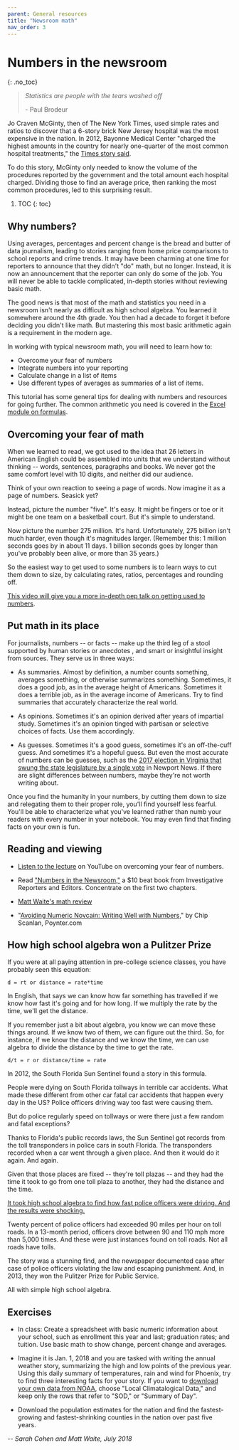 ```yaml
---
parent: General resources
title: "Newsroom math"
nav_order: 3
---
```


# Numbers in the newsroom
{: .no_toc}

>*Statistics are people with the tears washed off*
>
>\- Paul Brodeur

Jo Craven McGinty, then of The New York Times, used simple rates and ratios to discover that a 6-story brick New Jersey hospital was the most expensive in the nation. In 2012, Bayonne Medical Center "charged the highest amounts in the country for nearly one-quarter of the most common hospital treatments," the [Times story said](https://www.nytimes.com/2013/05/17/business/bayonne-medical-center-has-highest-us-billing-rates.html).

To do this story, McGinty only needed to know the volume of the procedures reported by the government and the total amount each hospital charged. Dividing those to find an average price, then ranking the most common procedures, led to this surprising result.

1. TOC
{: toc}


## Why numbers?

Using averages, percentages and percent change is the bread and butter of data journalism, leading to stories ranging from home price comparisons to school reports and crime trends. It may have been charming at one time for reporters to announce that they didn't "do" math, but no longer. Instead, it is now an announcement that the reporter can only do some of the job. You will never be able to tackle complicated, in-depth stories without reviewing basic math.

The good news is that most of the math and statistics you need in a newsroom isn't nearly as difficult as high school algebra. You learned it somewhere around the 4th grade. You then had a decade to forget it before deciding you didn't like math. But mastering this most basic arithmetic again is a requirement in the modern age.

In working with typical newsroom math, you will need to learn how to:

* Overcome your fear of numbers
* Integrate numbers into your reporting
* Calculate change in a list of items
* Use different types of averages as summaries of a list of items.

This tutorial has some general tips for dealing with numbers and resources for going further. The common arithmetic you need is covered in the [Excel module on formulas]({{site.baseurl}}/excel/xlguides/xl-formulas).

## Overcoming your fear of math

When we learned to read, we got used to the idea that 26 letters in American English could be assembled into units that we understand without thinking -- words, sentences, paragraphs and books. We never got the same comfort level with 10 digits, and neither did our audience.

Think of your own reaction to seeing a page of words. Now imagine it as a page of numbers. Seasick yet?

Instead, picture the number "five". It's easy. It might be fingers or toe or it might be one team on a basketball court. But it's simple to understand.

Now picture the number 275 million. It's hard. Unfortunately, 275 billion isn't much harder, even though it's magnitudes larger. (Remember this: 1 million seconds goes by in about 11 days. 1 billion seconds goes by longer than you've probably been alive, or more than 35 years.)

So the easiest way to get used to some numbers is to learn ways to cut them down to size, by calculating rates, ratios, percentages and rounding off.

[This video will give you a more in-depth pep talk on getting used to numbers](https://youtu.be/lZjsCycecNc).

## Put math in its place

For journalists, numbers -- or facts -- make up the third leg of a stool supported by human stories or anecdotes , and smart or insightful insight from sources.  They serve us in three ways:

* As summaries. Almost by definition, a number counts something, averages something, or otherwise summarizes something. Sometimes, it does a good job, as in the average height of Americans. Sometimes it does a terrible job, as in the average income of Americans. Try to find summaries that accurately characterize the real world.

* As opinions. Sometimes it's an opinion derived after years of impartial study. Sometimes it's an opinion tinged with partisan or selective choices of facts. Use them accordingly.

* As guesses. Sometimes it's a good guess, sometimes it's an off-the-cuff guess. And sometimes it's a hopeful guess. But even the most accurate of numbers can be guesses, such as the [2017 election in Virginia that swung the state legislature by a single vote](https://www.reuters.com/article/us-usa-politics-virginia/democrat-wins-by-one-vote-in-virginia-legislative-election-recount-idUSKBN1ED2XQ) in Newport News. If there are slight differences between numbers, maybe they're not worth writing about.

Once you find the humanity in your numbers, by cutting them down to size and relegating them to their proper role, you'll find yourself less fearful. You'll be able to characterize what you've learned rather than numb your readers with every number in your notebook. You may even find that finding facts on your own is fun.

## Reading and viewing

* [Listen to the lecture](https://www.youtube.com/channel/UCjQvhsNMw872Zjyv8aErzmw) on YouTube on overcoming your fear of numbers.

* Read ["Numbers in the Newsroom,"](https://store.ire.org/products/numbers-in-the-newsroom-using-math-and-statistics-in-news-second-edition-e-version) a $10 beat book from Investigative Reporters and Editors. Concentrate on the first two chapters.

* [Matt Waite's math review](https://github.com/mattwaite/MathForBeginningReporters/blob/master/math_and_data_for_beginning_reporting.md)

* "[Avoiding Numeric Novcain: Writing Well with Numbers](https://www.poynter.org/news/avoiding-numeric-novocain-writing-well-numbers)," by Chip Scanlan, Poynter.com

## How high school algebra won a Pulitzer Prize
If you were at all paying attention in pre-college science classes, you have probably seen this equation:

    d = rt or distance = rate*time

In English, that says we can know how far something has travelled if we know how fast it's going and for how long. If we multiply the rate by the time, we'll get the distance.

If you remember just a bit about algebra, you know we can move these things around. If we know two of them, we can figure out the third. So, for instance, if we know the distance and we know the time, we can use algebra to divide the distance by the time to get the rate.

    d/t = r or distance/time = rate

In 2012, the South Florida Sun Sentinel found a story in this formula.

People were dying on South Florida tollways in terrible car accidents. What made these different from other car fatal car accidents that happen every day in the US? Police officers driving way too fast were causing them.

But do police regularly speed on tollways or were there just a few random and fatal exceptions?

Thanks to Florida's public records laws, the Sun Sentinel got records from the toll transponders in police cars in south Florida. The transponders recorded when a car went through a given place. And then it would do it again. And again.

Given that those places are fixed -- they're toll plazas -- and they had the time it took to go from one toll plaza to another, they had the distance and the time.

[It took high school algebra to find how fast police officers were driving. And the results were shocking.](http://www.sun-sentinel.com/news/local/speeding-cops/fl-speeding-cops-20120211,0,3706919.story)

Twenty percent of police officers had exceeded 90 miles per hour on toll roads. In a 13-month period, officers drove between 90 and 110 mph more than 5,000 times. And these were just instances found on toll roads. Not all roads have tolls.

The story was a stunning find, and the newspaper documented case after case of police officers violating the law and escaping punishment. And, in 2013, they won the Pulitzer Prize for Public Service.

All with simple high school algebra.
## Exercises

* In class: Create a spreadsheet with basic numeric information about your school, such as enrollment this year and last; graduation rates; and tuition. Use basic math to show change, percent change and averages.

* Imagine it is Jan. 1, 2018 and you are tasked with writing the annual weather story, summarizing the high and low points of the previous year. Using this  daily summary of temperatures, rain and wind for Phoenix, try to find three interesting facts for your story. If you want to [download your own data from NOAA]( https://www.ncdc.noaa.gov/cdo-web/datasets), choose "Local Climatalogical Data," and keep only the rows that refer to "SOD," or "Summary of Day".

* Download the population estimates for the nation and find the fastest-growing and fastest-shrinking counties in the nation over  past five years.

*-- Sarah Cohen and Matt Waite, July 2018*
